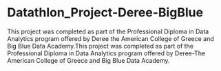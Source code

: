 # Datathlon_Project-Deree-BigBlue
This project was completed as part of the Professional Diploma in Data Analytics program offered by Deree the American College of Greece and Big Blue Data Academy.This project was completed as part of the Professional Diploma in Data Analytics program offered by Deree-The American College of Greece and Big Blue Data Academy.
